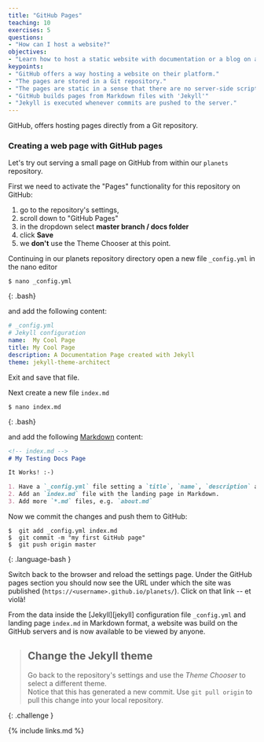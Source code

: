 ```yaml
---
title: "GitHub Pages"
teaching: 10
exercises: 5
questions:
- "How can I host a website?"
objectives:
- "Learn how to host a static website with documentation or a blog on a Git Platform."
keypoints:
- "GitHub offers a way hosting a website on their platform."
- "The pages are stored in a Git repository."
- "The pages are static in a sense that there are no server-side scripts or databases."
- "GitHub builds pages from Markdown files with 'Jekyll'"
- "Jekyll is executed whenever commits are pushed to the server."
---
```


GitHub, offers hosting pages directly from a Git repository.

<!--Sometimes hosting a few simple Wiki pages is not sufficient for a project
and you want to host a small website using your own design or an amount of 
content that exceeds the capabilities of Wiki pages.

When you create a repository with the name `<username>.github.io`, the content 
of that repository will be available under "https://<username>.github.io".
Other repositories can be set serve pages under "https://<username>.github.io/<reponame>".

The same methodology applies to GitLab and Bitbucket with the `<username>.gitlab.io`
and `<username>.bitbucket.io` domains respectively.  GitHub and GitLab also 
allow configuring a custom domain, e.g. `www.example.com`.
-->

### Creating a web page with GitHub pages

Let's try out serving a small page on GitHub from within our `planets` repository.

First we need to activate the "Pages" functionality for this repository on GitHub:

1. go to the repository's settings, 
2. scroll down to "GitHub Pages"
3. in the dropdown select **master branch / docs folder**
4. click **Save**
5. we **don't** use the Theme Chooser at this point.

Continuing in our planets repository directory open a new file `_config.yml` in the nano editor

~~~
$ nano _config.yml
~~~
{: .bash}

and add the following content:

```yaml
# _config.yml
# Jekyll configuration
name:  My Cool Page
title: My Cool Page
description: A Documentation Page created with Jekyll
theme: jekyll-theme-architect
```
Exit and save that file. 

Next create a new file `index.md`
~~~
$ nano index.md
~~~
{: .bash}

and add the following [Markdown](https://daringfireball.net/projects/markdown/syntax) content:

```markdown
<!-- index.md -->
# My Testing Docs Page

It Works! :-)

1. Have a `_config.yml` file setting a `title`, `name`, `description` and `theme`.
2. Add an `index.md` file with the landing page in Markdown.
3. Add more `*.md` files, e.g. `about.md`
```

Now we commit the changes and push them to GitHub:

~~~
$  git add _config.yml index.md
$  git commit -m "my first GitHub page"
$  git push origin master
~~~
{: .language-bash }

Switch back to the browser and reload the settings page.  Under the GitHub
pages section you should now see the URL under which the site was published
(`https://<username>.github.io/planets/`).  Click on that link -- et viol&agrave;!

From the data inside the [Jekyll][jekyll] configuration file `_config.yml` 
and landing page `index.md` in Markdown format, a website was build on
the GitHub servers and is now available to be viewed by anyone.


> ## Change the Jekyll theme
> 
> Go back to the repository's settings and use the *Theme Chooser* to select
> a different theme.  
> Notice that this has generated a new commit.  Use `git pull origin` to pull
> this change into your local repository.
>
{: .challenge }



{% include links.md %}